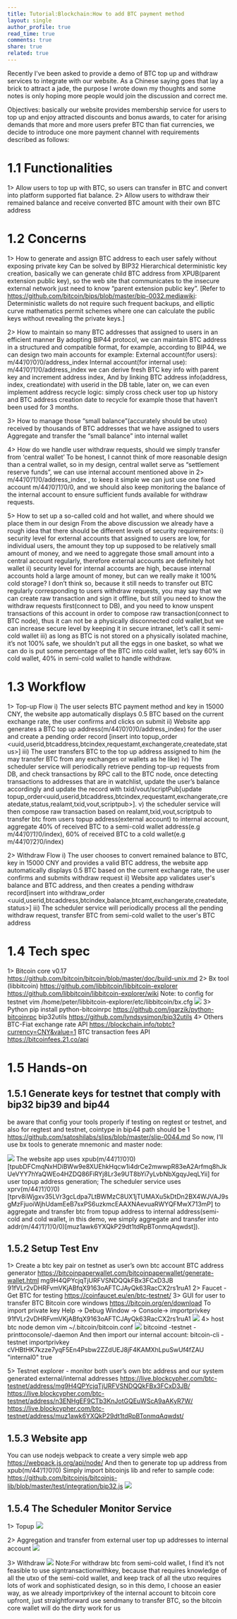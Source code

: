```yaml
---
title: Tutorial:Blockchain:How to add BTC payment method
layout: single
author_profile: true
read_time: true
comments: true
share: true
related: true
---
```


Recently I've been asked to provide a demo of BTC top up and withdraw services to integrate with our website.
As a Chinese saying goes that lay a brick to attract a jade, the purpose I wrote down my thoughts and some notes is only hoping more people would join the discussion and correct me.

Objectives: basically our website provides membership service for users to top up and enjoy attracted discounts and bonus awards, to cater for arising demands that more and more users prefer BTC than fiat currencies, we decide to introduce one more payment channel with requirements described as follows:

# 1.1 Functionalities
1> Allow users to top up with BTC, so users can transfer in BTC and convert into platform supported fiat balance.
2> Allow users to withdraw their remained balance and receive converted BTC amount with their own BTC address

# 1.2 Concerns
1> How to generate and assign BTC address to each user safely without exposing private key
Can be solved by BIP32 Hierarchical deterministic key creation,
basically we can generate child BTC address from XPUB(parent extension public key), so the web site that communicates to the insecure external network just need to know “parent extension public key”.
[Refer to https://github.com/bitcoin/bips/blob/master/bip-0032.mediawiki:
Deterministic wallets do not require such frequent backups, and elliptic curve mathematics permit schemes where one can calculate the public keys without revealing the private keys.]

2> How to maintain so many BTC addresses that assigned to users in an efficient manner
By adopting BIP44 protocol, we can maintain BTC address in a structured and compatible format, for example, according to BIP44, we can design two main accounts for example:
External account(for users): m/44’/0’/0’/0/address_index
Internal account(for internal use): m/44’/0’/1’/0/address_index
we can derive fresh BTC key info with parent key and increment address index,
And by linking BTC address info(address, index, creationdate) with userid in the DB table, later on, we can even implement address recycle logic: simply cross check user top up history and BTC address creation date to recycle for example those that haven’t been used for 3 months.

3> How to manage those “small balance”(accurately should be utxo) received by thousands of BTC addresses that we have assigned to users
Aggregate and transfer the “small balance” into internal wallet

4> How do we handle user withdraw requests, should we simply transfer from ‘central wallet’
To be honest, I cannot think of more reasonable design than a central wallet, so in my design, central wallet serve as “settlement reserve funds”, we can use internal account mentioned above in 2> m/44’/0’/1’/0/address_index , to keep it simple we can just use one fixed account m/44’/0’/1’/0/0, and we should also keep monitoring the balance of the internal account to ensure sufficient funds available for withdraw requests.

5> How to set up a so-called cold and hot wallet, and where should we place them in our design
From the above discussion we already have a rough idea that there should be different levels of security requirements:
i) security level for external accounts that assigned to users are low, for individual users, the amount they top up supposed to be relatively small amount of money, and we need to aggregate those small amount into a central account regularly, therefore external accounts are definitely hot wallet
ii) security level for internal accounts are high, because internal accounts hold a large amount of money, but can we really make it 100% cold storage? I don’t think so, because it still needs to transfer out BTC regularly corresponding to users withdraw requests, you may say that we can create raw transaction and sign it offline, but still you need to know the withdraw requests first(connect to DB), and you need to know unspent transactions of this account in order to compose raw transaction(connect to BTC node), thus it can not be a physically disconnected cold wallet,but we can increase secure level by keeping it in secure intranet, let’s call it semi-cold wallet
iii) as long as BTC is not stored on a physically isolated machine, it’s not 100% safe, we shouldn’t put all the eggs in one basket, so what we can do is put some percentage of the BTC into cold wallet, let’s say 60% in cold wallet, 40% in semi-cold wallet to handle withdraw.

# 1.3 Workflow
1> Top-up Flow
i) The user selects BTC payment method and key in 15000 CNY, the website app automatically displays 0.5 BTC based on the current exchange rate, the user confirms and clicks on submit
ii) Website app generates a BTC top up address(m/44’/0’/0’/0/address_index) for the user and create a pending order record [insert into topup_order <uuid,userid,btcaddress,btcindex,requestamt,exchangerate,createdate,status>]
iii) The user transfers BTC to the top up address assigned to him (he may transfer BTC from any exchanges or wallets as he like)
iv) The scheduler service will periodically retrieve pending top-up requests from DB, and check transactions by RPC call to the BTC node, once detecting transactions to addresses that are in watchlist, update the user’s balance accordingly and update the record with txid/vout/scriptPub[update topup_order<uuid,userid,btcaddress,btcindex,requestamt,exchangerate,createdate,status,realamt,txid,vout,scriptpub>].
v) the scheduler service will then compose raw transaction based on realamt,txid,vout,scriptpub to transfer btc from users topup address(external account) to internal account, aggregate 40% of received BTC to a semi-cold wallet address(e.g m/44’/0’/1’/0/index), 60% of received BTC to a cold wallet(e.g m/44’/0’/2’/0/index)

2> Withdraw Flow
i) The user chooses to convert remained balance to BTC, key in 15000 CNY and provides a valid BTC address, the website app automatically displays 0.5 BTC based on the current exchange rate, the user confirms and submits withdraw request
ii) Website app validates user's balance and BTC address, and then creates a pending withdraw record[insert into withdraw_order <uuid,userid,btcaddress,btcindex,balance,btcamt,exchangerate,createdate,status>]
iii) The scheduler service will periodically process all the pending withdraw request, transfer BTC from semi-cold wallet to the user's BTC address


# 1.4 Tech spec

1> Bitcoin core v0.17
https://github.com/bitcoin/bitcoin/blob/master/doc/build-unix.md
2> Bx tool (libbitcoin)
https://github.com/libbitcoin/libbitcoin-explorer
https://github.com/libbitcoin/libbitcoin-explorer/wiki
Note: to config for testnet
vim /home/peter/libbitcoin-explorer/etc/libbitcoin/bx.cfg
![](/content/images/post/20190419/1.png)
3> Python
pip install python-bitcoinrpc
https://github.com/jgarzik/python-bitcoinrpc
bip32utils
https://github.com/lyndsysimon/bip32utils
4> Others
BTC-Fiat exchange rate API
https://blockchain.info/tobtc?currency=CNY&value=1
BTC transaction fees API
https://bitcoinfees.21.co/api

# 1.5 Hands-on

## 1.5.1 Generate keys for testnet that comply with bip32 bip39 and bip44
be aware that config your tools properly if testing on regtest or testnet, and also for regtest and testnet, cointype in bip44 path should be 1 https://github.com/satoshilabs/slips/blob/master/slip-0044.md
So now, I’ll use bx tools to generate mnemonic and master node:

![](/content/images/post/20190419/2.png)
The website app uses xpub(m/44’/1’/0’/0)[tpubDFCmqNxHDiBWw9e8XUEhkHqcw1i4drCe2mwwpR83eA2Arfmq8hJkUeVYY7hYaQWEo4HZDQ86FiRYj8Lr3e9UT8bYi7yLvbNbXgqyJeqLYii] for user topup address generation;
The scheduler service uses xprv(m/44’/1’/0’/0)[tprv8iWjgxv35LVr3gcLdpa7LtBWMzC8UX1jTUMAXu5kDtDn2BX4WJVAJ9sgMzFjuoiWjhUdamEeB7sxPS6uzkmcEAAXNAevuaRWYQFMwX713mP] to aggregate and transfer btc from topup address to internal address(semi-cold and cold wallet, in this demo, we simply aggregate and transfer into addr(m/44’/1’/1’/0/0)[muz1awk6YXQkP29dt1tdRpBTonmqAqwdst]).

## 1.5.2 Setup Test Env
1> Create a btc key pair on testnet as user’s own btc account
BTC address generator https://bitcoinpaperwallet.com/bitcoinpaperwallet/generate-wallet.html
mg9H4QPYcjqTjURFVSNDQQkFBx3FCxD3JB
91fVLr2vDHRFvmVKjABfqX9163oAFTCJAyQk63RacCX2rs1ruA1
2> Faucet - Get BTC for testing
https://coinfaucet.eu/en/btc-testnet/
3> GUI for user to transfer BTC
Bitcoin core windows https://bitcoin.org/en/download
To import private key Help -> Debug Window -> Console-> importprivkey 91fVLr2vDHRFvmVKjABfqX9163oAFTCJAyQk63RacCX2rs1ruA1
![](/content/images/post/20190419/3-1.png)
4> host btc node demon
vim ~/.bitcoin/bitcoin.conf
![](/content/images/post/20190419/3.png)
bitcoind -testnet -printtoconsole/-daemon
And then import our internal account:
bitcoin-cli -testnet importprivkey cVHBtHK7kzze7yqF5En4Psbw2ZZdUEJ8jF4KAMXhLpuSwUf4fZAU "internal0" true

5> Testnet explorer - monitor both user’s own btc address and our system generated external/internal addresses
https://live.blockcypher.com/btc-testnet/address/mg9H4QPYcjqTjURFVSNDQQkFBx3FCxD3JB/
https://live.blockcypher.com/btc-testnet/address/n3ENHgEF9CTb3KnJotGQEuWScA9aAKyR7W/
https://live.blockcypher.com/btc-testnet/address/muz1awk6YXQkP29dt1tdRpBTonmqAqwdst/

## 1.5.3 Website app
You can use nodejs webpack to create a very simple web app
https://webpack.js.org/api/node/
And then to generate top up address from xpub(m/44’/1’/0’/0)
Simply import bitcoinjs lib and refer to sample code:
https://github.com/bitcoinjs/bitcoinjs-lib/blob/master/test/integration/bip32.js
![](/content/images/post/20190419/4.png)

## 1.5.4 The Scheduler Monitor Service
1> Topup
![](/content/images/post/20190419/5.png)

2> Aggregation and transfer from external user top up addresses to internal account
![](/content/images/post/20190419/6.png)

3> Withdraw
![](/content/images/post/20190419/7.png)
Note:For withdraw btc from semi-cold wallet, I find it’s not feasible to use signtransactionwithkey, because that requires knowledge of all the utxo of the semi-cold wallet, and keep track of all the utxo requires lots of work and sophisticated design, so in this demo, I choose an easier way, as we already importprivkey of the internal account to bitcoin core upfront, just straightforward use sendmany to transfer BTC, so the bitcoin core wallet will do the dirty work for us